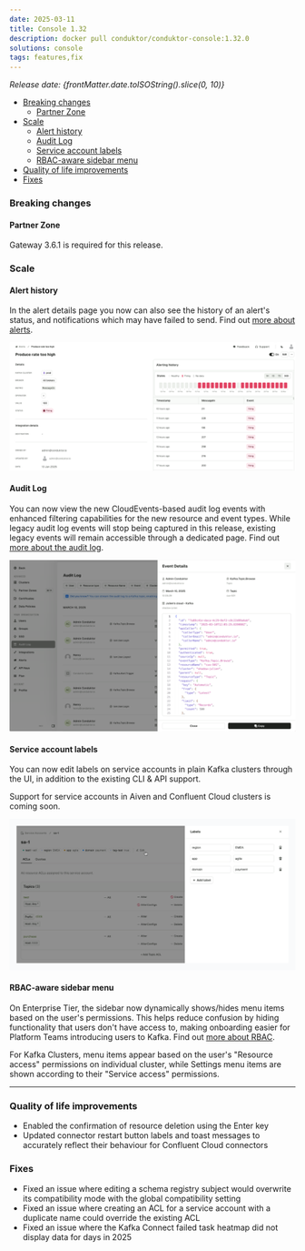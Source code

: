 ```yaml
---
date: 2025-03-11
title: Console 1.32
description: docker pull conduktor/conduktor-console:1.32.0
solutions: console
tags: features,fix
---
```


*Release date: {frontMatter.date.toISOString().slice(0, 10)}*

- [Breaking changes](#breaking-changes)
  - [Partner Zone](#partner-zone)
- [Scale](#scale)
  - [Alert history](#alert-history)
  - [Audit Log](#audit-log)
  - [Service account labels](#service-account-labels)
  - [RBAC-aware sidebar menu](#rbac-aware-sidebar-menu)
- [Quality of life improvements](#quality-of-life-improvements)
- [Fixes](#fixes)

### Breaking changes

#### Partner Zone
Gateway 3.6.1 is required for this release.

### Scale

#### Alert history

In the alert details page you now can also see the history of an alert's status, and notifications which may have failed to send. Find out [more about alerts](/platform/navigation/settings/alerts).

![Alert details page. The left-hand side lists alert properties like name and description. The right-hand side displays a heatmap-style chart with red and grey squares indicating alert health and a table below listing recent alert notifications.](/images/changelog/platform/v32/alert-details.png)


#### Audit Log

You can now view the new CloudEvents-based audit log events with enhanced filtering capabilities for the new resource and event types. While legacy audit log events will stop being captured in this release, existing legacy events will remain accessible through a dedicated page. Find out [more about the audit log](/platform/navigation/settings/audit-log).

![The audit log settings page shows a list of audit log events, with a drawer showing details of an event](/images/changelog/platform/v32/audit-log-settings.png)

#### Service account labels

You can now edit labels on service accounts in plain Kafka clusters through the UI, in addition to the existing CLI & API support.

Support for service accounts in Aiven and Confluent Cloud clusters is coming soon.

![The service account details page shows labels underneath the service account name heading. Next to existing labels there is an edit button which you can click to open a drawer with a form to add and edit labels](/images/changelog/platform/v32/edit-service-account-labels.png)

#### RBAC-aware sidebar menu

On Enterprise Tier, the sidebar now dynamically shows/hides menu items based on the user's permissions. This helps reduce confusion by hiding functionality that users don't have access to, making onboarding easier for Platform Teams introducing users to Kafka. Find out [more about RBAC](/platform/navigation/settings/rbac).

For Kafka Clusters, menu items appear based on the user's "Resource access" permissions on individual cluster, while Settings menu items are shown according to their "Service access" permissions. 

***

### Quality of life improvements

- Enabled the confirmation of resource deletion using the Enter key
- Updated connector restart button labels and toast messages to accurately reflect their behaviour for Confluent Cloud connectors

### Fixes

- Fixed an issue where editing a schema registry subject would overwrite its compatibility mode with the global compatibility setting
- Fixed an issue where creating an ACL for a service account with a duplicate name could override the existing ACL
- Fixed an issue where the Kafka Connect failed task heatmap did not display data for days in 2025
